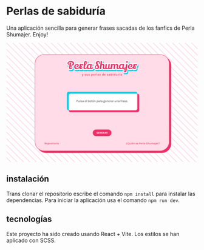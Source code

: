 # Perlas de sabiduría
Una aplicación sencilla para generar frases sacadas de los fanfics de Perla Shumajer. Enjoy! 

![captura de pantalla](/public/screenshot.png)

## instalación
Trans clonar el repositorio escribe el comando `npm install` para instalar las dependencias. Para iniciar la aplicación usa el comando `npm run dev`.

## tecnologías
Este proyecto ha sido creado usando React + Vite. Los estilos se han aplicado con SCSS.

